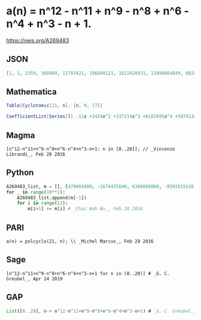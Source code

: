 # a\(n\) \= n^12 \- n^11 \+ n^9 \- n^8 \+ n^6 \- n^4 \+ n^3 \- n \+ 1\.
https://oeis.org/A269483
## JSON
```JSON
[1, 1, 2359, 368089, 12783421, 196890121, 1822428931, 11898664849, 60247241209, 251393376241, 900900990991, 2855262053161, 8177824843189, 21515718297529, 52663539957211, 121132473843361, 263947231891441, 548461977100129]
```
## Mathematica
```Mathematica
Table[Cyclotomic[21, n], {n, 0, 17}]
```
```Mathematica
CoefficientList[Series[(1 -12x +2424x^2 +337214x^3 +8182695x^4 +58741344 x^5 +156377856x^6 +168607380x^7 +73943271x^8 +12191420x^9 + 612600 x^10 +5406x^11 +x^12)/(1-x)^13, {x, 0, 33}], x] (* _Vincenzo Librandi_, Feb 28 2016 *)
```
## Magma
```Magma
[n^12-n^11+n^9-n^8+n^6-n^4+n^3-n+1: n in [0..20]]; // _Vincenzo Librandi_, Feb 28 2016
```
## Python
```Python
A269483_list, m = [], [479001600, -2674425600, 6386688000, -8501915520, 6889478400, -3482100720, 1080164160, -194177280, 17948256, -666714, 5418, 0, 1]
for _ in range(10**2):
    A269483_list.append(m[-1])
    for i in range(12):
        m[i+1] += m[i] # _Chai Wah Wu_, Feb 28 2016
```
## PARI
```PARI
a(n) = polcyclo(21, n); \\ _Michel Marcus_, Feb 29 2016
```
## Sage
```Sage
[n^12-n^11+n^9-n^8+n^6-n^4+n^3-n+1 for n in (0..20)] # _G. C. Greubel_, Apr 24 2019
```
## GAP
```GAP
List([0..20], n-> n^12-n^11+n^9-n^8+n^6-n^4+n^3-n+1) # _G. C. Greubel_, Apr 24 2019
```
